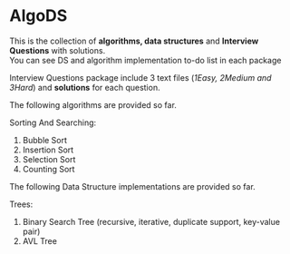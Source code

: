 # AlgoDS
This is the collection of **algorithms, data structures** and **Interview Questions** with solutions.  
You can see DS and algorithm implementation to-do list in each package  

Interview Questions package include 3 text files (_1Easy, 2Medium and 3Hard_) and **solutions** for each question.      

The following algorithms are provided so far.  

Sorting And Searching:  
1) Bubble Sort  
2) Insertion Sort  
3) Selection Sort  
4) Counting Sort  


The following Data Structure implementations are provided so far.    

Trees:  
1) Binary Search Tree (recursive, iterative, duplicate support, key-value pair)  
2) AVL Tree  



